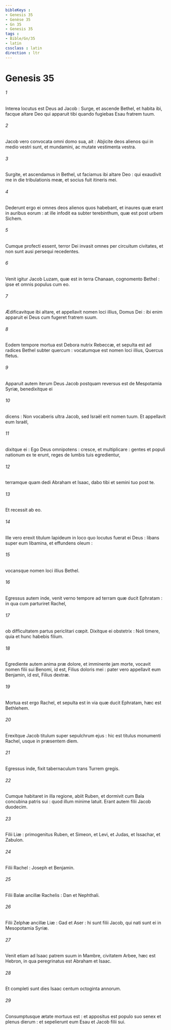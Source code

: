 ```yaml
---
bibleKeys : 
- Genesis 35
- Genèse 35
- Gn 35
- Genesis 35
tags : 
- Bible/Gn/35
- latin
cssclass : latin
direction : ltr
---
```


# Genesis 35

###### 1
Interea locutus est Deus ad Jacob : Surge, et ascende Bethel, et habita ibi, facque altare Deo qui apparuit tibi quando fugiebas Esau fratrem tuum.
###### 2
Jacob vero convocata omni domo sua, ait : Abjicite deos alienos qui in medio vestri sunt, et mundamini, ac mutate vestimenta vestra.
###### 3
Surgite, et ascendamus in Bethel, ut faciamus ibi altare Deo : qui exaudivit me in die tribulationis meæ, et socius fuit itineris mei.
###### 4
Dederunt ergo ei omnes deos alienos quos habebant, et inaures quæ erant in auribus eorum : at ille infodit ea subter terebinthum, quæ est post urbem Sichem.
###### 5
Cumque profecti essent, terror Dei invasit omnes per circuitum civitates, et non sunt ausi persequi recedentes.
###### 6
Venit igitur Jacob Luzam, quæ est in terra Chanaan, cognomento Bethel : ipse et omnis populus cum eo.
###### 7
Ædificavitque ibi altare, et appellavit nomen loci illius, Domus Dei : ibi enim apparuit ei Deus cum fugeret fratrem suum.
###### 8
Eodem tempore mortua est Debora nutrix Rebeccæ, et sepulta est ad radices Bethel subter quercum : vocatumque est nomen loci illius, Quercus fletus.
###### 9
Apparuit autem iterum Deus Jacob postquam reversus est de Mespotamia Syriæ, benedixitque ei
###### 10
dicens : Non vocaberis ultra Jacob, sed Israël erit nomen tuum. Et appellavit eum Israël,
###### 11
dixitque ei : Ego Deus omnipotens : cresce, et multiplicare : gentes et populi nationum ex te erunt, reges de lumbis tuis egredientur,
###### 12
terramque quam dedi Abraham et Isaac, dabo tibi et semini tuo post te.
###### 13
Et recessit ab eo.
###### 14
Ille vero erexit titulum lapideum in loco quo locutus fuerat ei Deus : libans super eum libamina, et effundens oleum :
###### 15
vocansque nomen loci illius Bethel.
###### 16
Egressus autem inde, venit verno tempore ad terram quæ ducit Ephratam : in qua cum parturiret Rachel,
###### 17
ob difficultatem partus periclitari cœpit. Dixitque ei obstetrix : Noli timere, quia et hunc habebis filium.
###### 18
Egrediente autem anima præ dolore, et imminente jam morte, vocavit nomen filii sui Benomi, id est, Filius doloris mei : pater vero appellavit eum Benjamin, id est, Filius dextræ.
###### 19
Mortua est ergo Rachel, et sepulta est in via quæ ducit Ephratam, hæc est Bethlehem.
###### 20
Erexitque Jacob titulum super sepulchrum ejus : hic est titulus monumenti Rachel, usque in præsentem diem.
###### 21
Egressus inde, fixit tabernaculum trans Turrem gregis.
###### 22
Cumque habitaret in illa regione, abiit Ruben, et dormivit cum Bala concubina patris sui : quod illum minime latuit. Erant autem filii Jacob duodecim.
###### 23
Filii Liæ : primogenitus Ruben, et Simeon, et Levi, et Judas, et Issachar, et Zabulon.
###### 24
Filii Rachel : Joseph et Benjamin.
###### 25
Filii Balæ ancillæ Rachelis : Dan et Nephthali.
###### 26
Filii Zelphæ ancillæ Liæ : Gad et Aser : hi sunt filii Jacob, qui nati sunt ei in Mesopotamia Syriæ.
###### 27
Venit etiam ad Isaac patrem suum in Mambre, civitatem Arbee, hæc est Hebron, in qua peregrinatus est Abraham et Isaac.
###### 28
Et completi sunt dies Isaac centum octoginta annorum.
###### 29
Consumptusque ætate mortuus est : et appositus est populo suo senex et plenus dierum : et sepelierunt eum Esau et Jacob filii sui.
